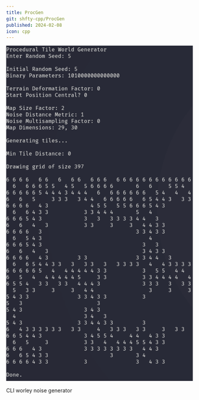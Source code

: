 ```yaml
---
title: ProcGen
git: shfty-cpp/ProcGen
published: 2024-02-08
icon: cpp
---
```


![Generated Noise](screenshot.png)

CLI worley noise generator

